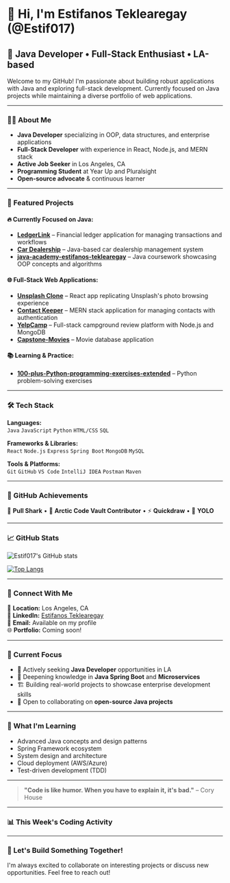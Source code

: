 # 👋 Hi, I'm Estifanos Teklearegay (@Estif017)

## 🚀 Java Developer • Full-Stack Enthusiast • LA-based

Welcome to my GitHub! I'm passionate about building robust applications with Java and exploring full-stack development. Currently focused on Java projects while maintaining a diverse portfolio of web applications.

---

### 🧑‍💻 About Me

- **Java Developer** specializing in OOP, data structures, and enterprise applications
- **Full-Stack Developer** with experience in React, Node.js, and MERN stack
- **Active Job Seeker** in Los Angeles, CA
- **Programming Student** at Year Up and Pluralsight
- **Open-source advocate** & continuous learner

---

### 🌟 Featured Projects

#### 🔥 Currently Focused on Java:

- **[LedgerLink](https://github.com/Estif017/LedgerLink)** – Financial ledger application for managing transactions and workflows
- **[Car Dealership](https://github.com/Estif017/CarDealership)** – Java-based car dealership management system
- **[java-academy-estifanos-teklearegay](https://github.com/Estif017/java-academy-estifanos-teklearegay)** – Java coursework showcasing OOP concepts and algorithms

#### 🌐 Full-Stack Web Applications:

- **[Unsplash Clone](https://github.com/Estif017/unsplash-clone)** – React app replicating Unsplash's photo browsing experience
- **[Contact Keeper](https://github.com/Estif017/contact-keeper)** – MERN stack application for managing contacts with authentication
- **[YelpCamp](https://github.com/Estif017/YelpCamp)** – Full-stack campground review platform with Node.js and MongoDB
- **[Capstone-Movies](https://github.com/Estif017/Capstone-Movies)** – Movie database application

#### 📚 Learning & Practice:

- **[100-plus-Python-programming-exercises-extended](https://github.com/Estif017/100-plus-Python-programming-exercises-extended)** – Python problem-solving exercises

---

### 🛠️ Tech Stack

**Languages:**  
`Java` `JavaScript` `Python` `HTML/CSS` `SQL`

**Frameworks & Libraries:**  
`React` `Node.js` `Express` `Spring Boot` `MongoDB` `MySQL`

**Tools & Platforms:**  
`Git` `GitHub` `VS Code` `IntelliJ IDEA` `Postman` `Maven`

---

### 🏅 GitHub Achievements

🦈 **Pull Shark** • 🧊 **Arctic Code Vault Contributor** • ⚡ **Quickdraw** • 🚀 **YOLO**

---

### 📈 GitHub Stats

![Estif017's GitHub stats](https://github-readme-stats.vercel.app/api?username=Estif017&show_icons=true&theme=radical)

[![Top Langs](https://github-readme-stats.vercel.app/api/top-langs/?username=Estif017&layout=compact&theme=radical)](https://github.com/Estif017)

---

### 💬 Connect With Me

📍 **Location:** Los Angeles, CA  
💼 **LinkedIn:** [Estifanos Teklearegay](https://www.linkedin.com/in/estifanos-teklearegay)  
📧 **Email:** Available on my profile  
🌐 **Portfolio:** Coming soon!

---

### 🎯 Current Focus

- 💼 Actively seeking **Java Developer** opportunities in LA
- 📖 Deepening knowledge in **Java Spring Boot** and **Microservices**
- 🏗️ Building real-world projects to showcase enterprise development skills
- 🤝 Open to collaborating on **open-source Java projects**

---

### 🌱 What I'm Learning

- Advanced Java concepts and design patterns
- Spring Framework ecosystem
- System design and architecture
- Cloud deployment (AWS/Azure)
- Test-driven development (TDD)

---

> **"Code is like humor. When you have to explain it, it's bad."** – Cory House

---

### 📊 This Week's Coding Activity

<!--START_SECTION:waka-->
<!--END_SECTION:waka-->

---

### 🤝 Let's Build Something Together!

I'm always excited to collaborate on interesting projects or discuss new opportunities. Feel free to reach out!

